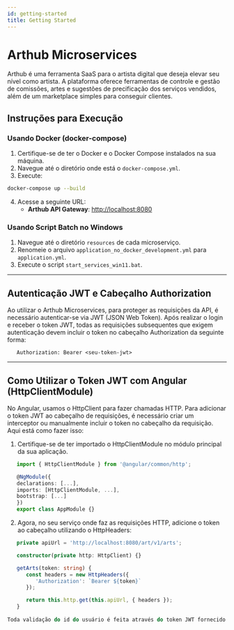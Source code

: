 ```yaml
---
id: getting-started
title: Getting Started
---
```


# Arthub Microservices

Arthub é uma ferramenta SaaS para o artista digital que deseja elevar seu nível como artista. A plataforma oferece ferramentas de controle e gestão de comissões, artes e sugestões de precificação dos serviços vendidos, além de um marketplace simples para conseguir clientes.

## Instruções para Execução

### Usando Docker (docker-compose)

1. Certifique-se de ter o Docker e o Docker Compose instalados na sua máquina.
2. Navegue até o diretório onde está o `docker-compose.yml`.
3. Execute:

```bash
docker-compose up --build
```

4. Acesse a seguinte URL:
   - **Arthub API Gateway**: [http://localhost:8080](http://localhost:8080)

### Usando Script Batch no Windows

1. Navegue até o diretório `resources` de cada microserviço.
2. Renomeie o arquivo `application_no_docker_development.yml` para `application.yml`.
3. Execute o script `start_services_win11.bat`.

---

## Autenticação JWT e Cabeçalho Authorization

Ao utilizar o Arthub Microservices, para proteger as requisições da API, é necessário autenticar-se via JWT (JSON Web Token). Após realizar o login e receber o token JWT, todas as requisições subsequentes que exigem autenticação devem incluir o token no cabeçalho Authorization da seguinte forma:

```plaintext
   Authorization: Bearer <seu-token-jwt>
```

---

## Como Utilizar o Token JWT com Angular (HttpClientModule)
No Angular, usamos o HttpClient para fazer chamadas HTTP. Para adicionar o token JWT ao cabeçalho de requisições, é necessário criar um interceptor ou manualmente incluir o token no cabeçalho da requisição. Aqui está como fazer isso:

1. Certifique-se de ter importado o HttpClientModule no módulo principal da sua aplicação.

```ts
   import { HttpClientModule } from '@angular/common/http';

   @NgModule({
   declarations: [...],
   imports: [HttpClientModule, ...],
   bootstrap: [...]
   })
   export class AppModule {}
```

2. Agora, no seu serviço onde faz as requisições HTTP, adicione o token ao cabeçalho utilizando o HttpHeaders:

```ts
   private apiUrl = 'http://localhost:8080/art/v1/arts';

   constructor(private http: HttpClient) {}

   getArts(token: string) {
      const headers = new HttpHeaders({
         'Authorization': `Bearer ${token}`
      });

      return this.http.get(this.apiUrl, { headers });
   }
   
Toda validação do id do usuário é feita através do token JWT fornecido pelo serviço de autenticação. É **regra** do sistema de microserviços **NÃO** transitar o id de conta de usuário nos objetos de payload.
